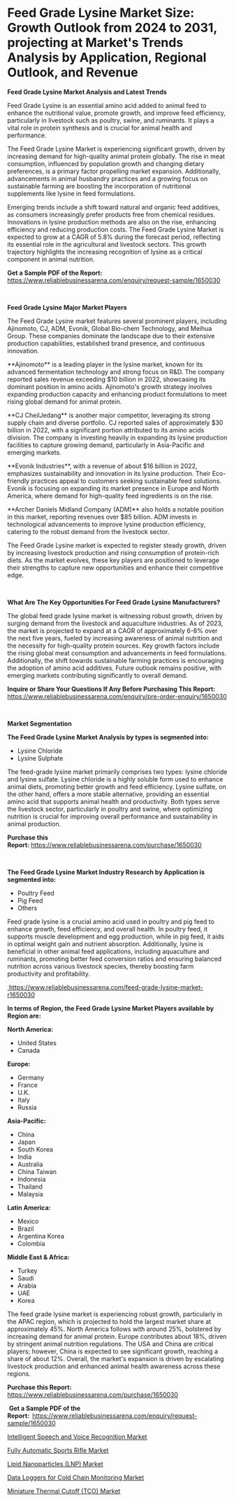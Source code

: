 <p><h1>Feed Grade Lysine Market Size: Growth Outlook from 2024 to 2031, projecting at Market's Trends Analysis by Application, Regional Outlook, and Revenue</h1></p><p><strong>Feed Grade Lysine Market Analysis and Latest Trends</strong></p>
<p><p>Feed Grade Lysine is an essential amino acid added to animal feed to enhance the nutritional value, promote growth, and improve feed efficiency, particularly in livestock such as poultry, swine, and ruminants. It plays a vital role in protein synthesis and is crucial for animal health and performance.</p><p>The Feed Grade Lysine Market is experiencing significant growth, driven by increasing demand for high-quality animal protein globally. The rise in meat consumption, influenced by population growth and changing dietary preferences, is a primary factor propelling market expansion. Additionally, advancements in animal husbandry practices and a growing focus on sustainable farming are boosting the incorporation of nutritional supplements like lysine in feed formulations.</p><p>Emerging trends include a shift toward natural and organic feed additives, as consumers increasingly prefer products free from chemical residues. Innovations in lysine production methods are also on the rise, enhancing efficiency and reducing production costs. The Feed Grade Lysine Market is expected to grow at a CAGR of 5.8% during the forecast period, reflecting its essential role in the agricultural and livestock sectors. This growth trajectory highlights the increasing recognition of lysine as a critical component in animal nutrition.</p></p>
<p><strong>Get a Sample PDF of the Report:&nbsp;</strong> <a href="https://www.reliablebusinessarena.com/enquiry/request-sample/1650030?utm_campaign=1841&utm_medium=2&utm_source=Github&utm_content=ia&utm_term=08122024&utm_id=feed-grade-lysine">https://www.reliablebusinessarena.com/enquiry/request-sample/1650030</a></p>
<p>&nbsp;</p>
<p><strong>Feed Grade Lysine Major Market Players</strong></p>
<p><p>The Feed Grade Lysine market features several prominent players, including Ajinomoto, CJ, ADM, Evonik, Global Bio-chem Technology, and Meihua Group. These companies dominate the landscape due to their extensive production capabilities, established brand presence, and continuous innovation.</p><p>**Ajinomoto** is a leading player in the lysine market, known for its advanced fermentation technology and strong focus on R&D. The company reported sales revenue exceeding $10 billion in 2022, showcasing its dominant position in amino acids. Ajinomoto's growth strategy involves expanding production capacity and enhancing product formulations to meet rising global demand for animal protein.</p><p>**CJ CheilJedang** is another major competitor, leveraging its strong supply chain and diverse portfolio. CJ reported sales of approximately $30 billion in 2022, with a significant portion attributed to its amino acids division. The company is investing heavily in expanding its lysine production facilities to capture growing demand, particularly in Asia-Pacific and emerging markets.</p><p>**Evonik Industries**, with a revenue of about $16 billion in 2022, emphasizes sustainability and innovation in its lysine production. Their Eco-friendly practices appeal to customers seeking sustainable feed solutions. Evonik is focusing on expanding its market presence in Europe and North America, where demand for high-quality feed ingredients is on the rise.</p><p>**Archer Daniels Midland Company (ADM)** also holds a notable position in this market, reporting revenues over $85 billion. ADM invests in technological advancements to improve lysine production efficiency, catering to the robust demand from the livestock sector.</p><p>The Feed Grade Lysine market is expected to register steady growth, driven by increasing livestock production and rising consumption of protein-rich diets. As the market evolves, these key players are positioned to leverage their strengths to capture new opportunities and enhance their competitive edge.</p></p>
<p>&nbsp;</p>
<p><strong>What Are The Key Opportunities For Feed Grade Lysine Manufacturers?</strong></p>
<p><p>The global feed grade lysine market is witnessing robust growth, driven by surging demand from the livestock and aquaculture industries. As of 2023, the market is projected to expand at a CAGR of approximately 6-8% over the next five years, fueled by increasing awareness of animal nutrition and the necessity for high-quality protein sources. Key growth factors include the rising global meat consumption and advancements in feed formulations. Additionally, the shift towards sustainable farming practices is encouraging the adoption of amino acid additives. Future outlook remains positive, with emerging markets contributing significantly to overall demand.</p></p>
<p><strong>Inquire or Share Your Questions If Any Before Purchasing This Report:</strong> <a href="https://www.reliablebusinessarena.com/enquiry/pre-order-enquiry/1650030?utm_campaign=1841&utm_medium=2&utm_source=Github&utm_content=ia&utm_term=08122024&utm_id=feed-grade-lysine">https://www.reliablebusinessarena.com/enquiry/pre-order-enquiry/1650030</a></p>
<p>&nbsp;</p>
<p><strong>Market Segmentation</strong></p>
<p><strong>The Feed Grade Lysine Market Analysis by types is segmented into:</strong></p>
<p><ul><li>Lysine Chloride</li><li>Lysine Sulphate</li></ul></p>
<p><p>The feed-grade lysine market primarily comprises two types: lysine chloride and lysine sulfate. Lysine chloride is a highly soluble form used to enhance animal diets, promoting better growth and feed efficiency. Lysine sulfate, on the other hand, offers a more stable alternative, providing an essential amino acid that supports animal health and productivity. Both types serve the livestock sector, particularly in poultry and swine, where optimizing nutrition is crucial for improving overall performance and sustainability in animal production.</p></p>
<p><strong>Purchase this Report:&nbsp;</strong><a href="https://www.reliablebusinessarena.com/purchase/1650030?utm_campaign=1841&utm_medium=2&utm_source=Github&utm_content=ia&utm_term=08122024&utm_id=feed-grade-lysine">https://www.reliablebusinessarena.com/purchase/1650030</a></p>
<p>&nbsp;</p>
<p><strong>The Feed Grade Lysine Market Industry Research by Application is segmented into:</strong></p>
<p><ul><li>Poultry Feed</li><li>Pig Feed</li><li>Others</li></ul></p>
<p><p>Feed grade lysine is a crucial amino acid used in poultry and pig feed to enhance growth, feed efficiency, and overall health. In poultry feed, it supports muscle development and egg production, while in pig feed, it aids in optimal weight gain and nutrient absorption. Additionally, lysine is beneficial in other animal feed applications, including aquaculture and ruminants, promoting better feed conversion ratios and ensuring balanced nutrition across various livestock species, thereby boosting farm productivity and profitability.</p></p>
<p><a href="https://www.reliablebusinessarena.com/feed-grade-lysine-market-r1650030?utm_campaign=1841&utm_medium=2&utm_source=Github&utm_content=ia&utm_term=08122024&utm_id=feed-grade-lysine">&nbsp;https://www.reliablebusinessarena.com/feed-grade-lysine-market-r1650030</a></p>
<p><strong>In terms of Region, the Feed Grade Lysine Market Players available by Region are:</strong></p>
<p>
    <p> <strong> North America: </strong>
        <ul>
            <li>United States</li>
            <li>Canada</li>
        </ul>
        </p> 
    <p> <strong> Europe: </strong>
        <ul>
            <li>Germany</li>
            <li>France</li>
            <li>U.K.</li>
            <li>Italy</li>
            <li>Russia</li>
        </ul>
        </p> 
    <p> <strong> Asia-Pacific: </strong>
        <ul>
            <li>China</li>
            <li>Japan</li>
            <li>South Korea</li>
            <li>India</li>
            <li>Australia</li>
            <li>China Taiwan</li>
            <li>Indonesia</li>
            <li>Thailand</li>
            <li>Malaysia</li>
        </ul>
        </p> 
    <p> <strong> Latin America: </strong>
        <ul>
            <li>Mexico</li>
            <li>Brazil</li>
            <li>Argentina Korea</li>
            <li>Colombia</li>
        </ul>
        </p> 
    <p> <strong> Middle East & Africa: </strong>
        <ul>
            <li>Turkey</li>
            <li>Saudi</li>
            <li>Arabia</li>
            <li>UAE</li>
            <li>Korea</li>
        </ul>
    </p>
    </p>
<p><p>The feed grade lysine market is experiencing robust growth, particularly in the APAC region, which is projected to hold the largest market share at approximately 45%. North America follows with around 25%, bolstered by increasing demand for animal protein. Europe contributes about 18%, driven by stringent animal nutrition regulations. The USA and China are critical players; however, China is expected to see significant growth, reaching a share of about 12%. Overall, the market's expansion is driven by escalating livestock production and enhanced animal health awareness across these regions.</p></p>
<p><strong>Purchase this Report: </strong><a href="https://www.reliablebusinessarena.com/purchase/1650030?utm_campaign=1841&utm_medium=2&utm_source=Github&utm_content=ia&utm_term=08122024&utm_id=feed-grade-lysine">https://www.reliablebusinessarena.com/purchase/1650030</a></p>
<p>&nbsp;<strong>Get a Sample PDF of the Report:&nbsp;&nbsp;</strong><a href="https://www.reliablebusinessarena.com/enquiry/request-sample/1650030?utm_campaign=1841&utm_medium=2&utm_source=Github&utm_content=ia&utm_term=08122024&utm_id=feed-grade-lysine">https://www.reliablebusinessarena.com/enquiry/request-sample/1650030</a></p>
<p><strong></strong></p>
<p><p><a href="https://www.linkedin.com/pulse/intelligent-speech-voice-recognition-market-size-industry-outlook-xjbvc?utm_campaign=1841&utm_medium=2&utm_source=Github&utm_content=ia&utm_term=08122024&utm_id=feed-grade-lysine">Intelligent Speech and Voice Recognition Market</a></p><p><a href="https://issuu.com/reportprime-2/docs/fully-automatic-sports-rifle-market-size-2030.pptx?utm_campaign=1841&utm_medium=2&utm_source=Github&utm_content=ia&utm_term=08122024&utm_id=feed-grade-lysine">Fully Automatic Sports Rifle Market</a></p><p><a href="https://www.linkedin.com/pulse/lipid-nanoparticles-lnp-market-analysis-report-driving-forces-jen7c?utm_campaign=1841&utm_medium=2&utm_source=Github&utm_content=ia&utm_term=08122024&utm_id=feed-grade-lysine">Lipid Nanoparticles (LNP) Market</a></p><p><a href="https://www.linkedin.com/pulse/data-loggers-cold-chain-monitoring-market-report-creating-business-ynxqf?utm_campaign=1841&utm_medium=2&utm_source=Github&utm_content=ia&utm_term=08122024&utm_id=feed-grade-lysine">Data Loggers for Cold Chain Monitoring Market</a></p><p><a href="https://issuu.com/reportprime-2/docs/miniature-thermal-cutoff-tco-market-size-2030.pptx?utm_campaign=1841&utm_medium=2&utm_source=Github&utm_content=ia&utm_term=08122024&utm_id=feed-grade-lysine">Miniature Thermal Cutoff (TCO) Market</a></p></p>